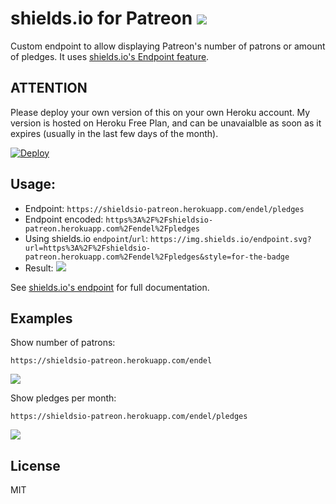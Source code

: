 # shields.io for Patreon <a href="https://patreon.com/endel"><img src="https://img.shields.io/endpoint.svg?url=https%3A%2F%2Fshieldsio-patreon.herokuapp.com%2Fendel%2Fpledgesssss&style=for-the-badge" /> </a>

Custom endpoint to allow displaying Patreon's number of patrons or amount of pledges. It uses [shields.io's Endpoint feature](https://shields.io/#/endpoint).

## ATTENTION

Please deploy your own version of this on your own Heroku account. My version is
hosted on Heroku Free Plan, and can be unavaialble as soon as it expires
(usually in the last few days of the month).

<a href="https://heroku.com/deploy?template=https://github.com/endel/shieldsio-patreon">
  <img src="https://www.herokucdn.com/deploy/button.svg" alt="Deploy">
</a>


## Usage:

- Endpoint: `https://shieldsio-patreon.herokuapp.com/endel/pledges`
- Endpoint encoded: `https%3A%2F%2Fshieldsio-patreon.herokuapp.com%2Fendel%2Fpledges`
- Using shields.io `endpoint`/`url`: `https://img.shields.io/endpoint.svg?url=https%3A%2F%2Fshieldsio-patreon.herokuapp.com%2Fendel%2Fpledges&style=for-the-badge`
- Result: <a href="https://patreon.com/endel"><img src="https://img.shields.io/endpoint.svg?url=https%3A%2F%2Fshieldsio-patreon.herokuapp.com%2Fendel%2Fpledgesssss&style=for-the-badge" /> </a>

See [shields.io's endpoint](https://shields.io/#/endpoint) for full documentation.


## Examples

Show number of patrons:

```
https://shieldsio-patreon.herokuapp.com/endel
```

<a href="https://patreon.com/endel"><img src="https://img.shields.io/endpoint.svg?url=https%3A%2F%2Fshieldsio-patreon.herokuapp.com%2Fendel&style=for-the-badge" /> </a>

Show pledges per month:

```
https://shieldsio-patreon.herokuapp.com/endel/pledges
```

<a href="https://patreon.com/endel"><img src="https://img.shields.io/endpoint.svg?url=https%3A%2F%2Fshieldsio-patreon.herokuapp.com%2Fendel%2Fpledgesssss&style=for-the-badge" /> </a>


## License

MIT
